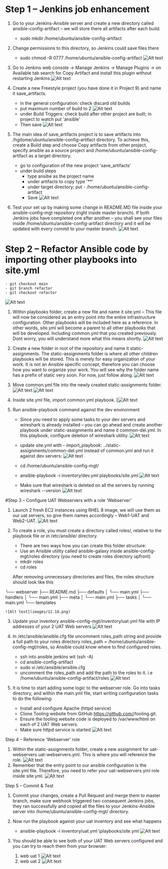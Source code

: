 # Step 1 – Jenkins job enhancement
1. Go to your Jenkins-Ansible server and create a new directory called ansible-config-artifact – we will store there all artifacts after each build.
    - sudo mkdir /home/ubuntu/ansible-config-artifact

2. Change permissions to this directory, so Jenkins could save files there 
    - sudo chmod -R 0777 /home/ubuntu/ansible-config-artifact
![Alt text](images/12.1.png)

3. Go to Jenkins web console -> Manage Jenkins -> Manage Plugins -> on Available tab search for Copy Artifact and install this plugin without restarting Jenkins
![Alt text](images/12.2.png)

3. Create a new Freestyle project (you have done it in Project 9) and name it save_artifacts.
    - in the general configuration: check discard old builds
    - put maximum number of build to 2
    ![Alt text](images/12.3.png)
    - under Build Triggers: check build after other project are built; in project to watch put 'ansible'
    - Then save
    ![Alt text](images/12.4.png)

4. The main idea of save_artifacts project is to save artifacts into /hgitome/ubuntu/ansible-config-artifact directory. To achieve this, create a Build step and choose Copy artifacts from other project, specify ansible as a source project and /home/ubuntu/ansible-config-artifact as a target directory.
    - go to configuration of the new project 'save_artifacts'
    - under build steps
        - type ansibe as the project name
        - under artifacts to copy type '**'
        - under target directory; put - /home/ubuntu/ansible-config-artifact 
        - Save
    ![Alt text](images/12.5.png)

5. Test your set up by making some change in README.MD file inside your ansible-config-mgt repository (right inside master branch).
If both Jenkins jobs have completed one after another – you shall see your files inside /home/ubuntu/ansible-config-artifact directory and it will be updated with every commit to your master branch.
   ![Alt text](images/12.14.png) 

# Step 2 – Refactor Ansible code by importing other playbooks into site.yml
    - git checkout main
    - git branch refactor
    - git checkout refactor
![Alt text](images/12.6.png)

1. Within playbooks folder, create a new file and name it site.yml – This file will now be considered as an entry point into the entire infrastructure configuration. Other playbooks will be included here as a reference. In other words, site.yml will become a parent to all other playbooks that will be developed. Including common.yml that you created previously. Dont worry, you will understand more what this means shortly.
![Alt text](images/12.7.png)

2. Create a new folder in root of the repository and name it static-assignments. The static-assignments folder is where all other children playbooks will be stored. This is merely for easy organization of your work. It is not an Ansible specific concept, therefore you can choose how you want to organize your work. You will see why the folder name has a prefix of static very soon. For now, just follow along.
![Alt text](images/12.8.png)

3. Move common.yml file into the newly created static-assignments folder.
![Alt text](images/12.9.png)
![Alt text](images/12.10.png)

4. Inside site.yml file, import common.yml playbook.
[![Alt text](images/12.11.png)


5. Run ansible-playbook command against the dev environment
    - Since you need to apply some tasks to your dev servers and wireshark is already installed – you can go ahead and create another playbook under static-assignments and name it common-del.yml. In this playbook, configure deletion of wireshark utility.
    ![Alt text](images/12.12.png)
    - update site.yml with - import_playbook: ../static-assignments/common-del.yml instead of common.yml and run it against dev servers:
    ![Alt text](images/12.13.png)
    
    - cd /home/ubuntu/ansible-config-mgt/
    - ansible-playbook -i inventory/dev.yml playbooks/site.yml
    ![Alt text](images/12.15.png)

    - Make sure that wireshark is deleted on all the servers by running wireshark --version
    ![Alt text](images/12.16.png)

#Step 3 – Configure UAT Webservers with a role ‘Webserver’
1. Launch 2 fresh EC2 instances using RHEL 8 image, we will use them as our uat servers, so give them names accordingly – Web1-UAT and Web2-UAT.
![Alt text](images/12.17.png)
2. To create a role, you must create a directory called roles/, relative to the playbook file or in /etc/ansible/ directory.
    - There are two ways how you can create this folder structure:
    - Use an Ansible utility called ansible-galaxy inside ansible-config-mgt/roles directory (you need to create roles directory upfront)
    - mkdir roles
    - cd roles
    
    After removing unnecessary directories and files, the roles structure should look like this

└── webserver
    ├── README.md
    ├── defaults
    │   └── main.yml
    ├── handlers
    │   └── main.yml
    ├── meta
    │   └── main.yml
    ├── tasks
    │   └── main.yml
    └── templates

    ![Alt text](images/12.18.png)

3. Update your inventory ansible-config-mgt/inventory/uat.yml file with IP addresses of your 2 UAT Web servers
![Alt text](images/12.19.png)

4. In /etc/ansible/ansible.cfg file uncomment roles_path string and provide a full path to your roles directory roles_path    = /home/ubuntu/ansible-config-mgt/roles, so Ansible could know where to find configured roles.
    - ssh into ansible jenkins wit (ssh -A)
    - cd ansible-config-artifact
    - sudo vi /etc/ansible/ansible.cfg 
    - uncomment the roles_path and add the path to the roles to it. i.e /home/ubuntu/ansible-config-artifact/roles
    ![Alt text](images/12.20.png)

5. It is time to start adding some logic to the webserver role. Go into tasks directory, and within the main.yml file, start writing configuration tasks to do the following:
    - Install and configure Apache (httpd service)
    - Clone Tooling website from GitHub https://github.com/<your-name>/tooling.git.
    - Ensure the tooling website code is deployed to /var/www/html on each of 2 UAT Web servers.
    - Make sure httpd service is started
    ![Alt text](images/12.21.png)

Step 4 – Reference ‘Webserver’ role
1. Within the static-assignments folder, create a new assignment for uat-webservers uat-webservers.yml. This is where you will reference the role.
![Alt text](images/12.22.png)
2. Remember that the entry point to our ansible configuration is the site.yml file. Therefore, you need to refer your uat-webservers.yml role inside site.yml.
![Alt text](images/12.23.png)

Step 5 – Commit & Test
1. Commit your changes, create a Pull Request and merge them to master branch, make sure webhook triggered two consequent Jenkins jobs, they ran successfully and copied all the files to your Jenkins-Ansible server into /home/ubuntu/ansible-config-mgt/ directory.

2. Now run the playbook against your uat inventory and see what happens
    - ansible-playbook -i inventory/uat.yml \playbooks/site.yml
    ![Alt text](images/12.24.png)

3. You should be able to see both of your UAT Web servers configured and you can try to reach them from your browser:
    1. web uat 1
    ![Alt text](images/12.25.png)
    2. web uat 2
    ![Alt text](images/12.26.png)

